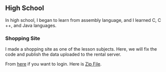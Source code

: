 ## High School

In high school, I began to learn from assembly language, and I learned C, C ++, and Java languages.

### Shopping Site

I made a shopping site as one of the lesson subjects. 
Here, we will fix the code and publish the data uploaded to the rental server.

From [here](http://tibineko923.starfree.jp/) if you want to login.
Here is [Zip File](https://github.com/7vXXi/portfolio/raw/master/high/shopping.zip).
